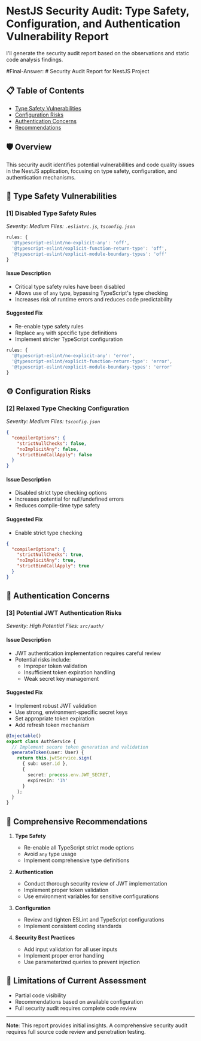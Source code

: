 # NestJS Security Audit: Type Safety, Configuration, and Authentication Vulnerability Report

I'll generate the security audit report based on the observations and static code analysis findings.

#Final-Answer: # Security Audit Report for NestJS Project

## 📋 Table of Contents
- [Type Safety Vulnerabilities](#type-safety-vulnerabilities)
- [Configuration Risks](#configuration-risks)
- [Authentication Concerns](#authentication-concerns)
- [Recommendations](#recommendations)

## 🛡️ Overview
This security audit identifies potential vulnerabilities and code quality issues in the NestJS application, focusing on type safety, configuration, and authentication mechanisms.

## <a name="type-safety-vulnerabilities"></a>🚨 Type Safety Vulnerabilities

### [1] Disabled Type Safety Rules
_Severity: Medium_
_Files: `.eslintrc.js`, `tsconfig.json`_

```typescript
rules: {
  '@typescript-eslint/no-explicit-any': 'off',
  '@typescript-eslint/explicit-function-return-type': 'off',
  '@typescript-eslint/explicit-module-boundary-types': 'off'
}
```

#### Issue Description
- Critical type safety rules have been disabled
- Allows use of `any` type, bypassing TypeScript's type checking
- Increases risk of runtime errors and reduces code predictability

#### Suggested Fix
- Re-enable type safety rules
- Replace `any` with specific type definitions
- Implement stricter TypeScript configuration
```typescript
rules: {
  '@typescript-eslint/no-explicit-any': 'error',
  '@typescript-eslint/explicit-function-return-type': 'error',
  '@typescript-eslint/explicit-module-boundary-types': 'error'
}
```

## <a name="configuration-risks"></a>⚙️ Configuration Risks

### [2] Relaxed Type Checking Configuration
_Severity: Medium_
_Files: `tsconfig.json`_

```json
{
  "compilerOptions": {
    "strictNullChecks": false,
    "noImplicitAny": false,
    "strictBindCallApply": false
  }
}
```

#### Issue Description
- Disabled strict type checking options
- Increases potential for null/undefined errors
- Reduces compile-time type safety

#### Suggested Fix
- Enable strict type checking
```json
{
  "compilerOptions": {
    "strictNullChecks": true,
    "noImplicitAny": true,
    "strictBindCallApply": true
  }
}
```

## <a name="authentication-concerns"></a>🔐 Authentication Concerns

### [3] Potential JWT Authentication Risks
_Severity: High_
_Potential Files: `src/auth/`_

#### Issue Description
- JWT authentication implementation requires careful review
- Potential risks include:
  - Improper token validation
  - Insufficient token expiration handling
  - Weak secret key management

#### Suggested Fix
- Implement robust JWT validation
- Use strong, environment-specific secret keys
- Set appropriate token expiration
- Add refresh token mechanism
```typescript
@Injectable()
export class AuthService {
  // Implement secure token generation and validation
  generateToken(user: User) {
    return this.jwtService.sign(
      { sub: user.id },
      { 
        secret: process.env.JWT_SECRET,
        expiresIn: '1h' 
      }
    );
  }
}
```

## <a name="recommendations"></a>📝 Comprehensive Recommendations

1. **Type Safety**
   - Re-enable all TypeScript strict mode options
   - Avoid `any` type usage
   - Implement comprehensive type definitions

2. **Authentication**
   - Conduct thorough security review of JWT implementation
   - Implement proper token validation
   - Use environment variables for sensitive configurations

3. **Configuration**
   - Review and tighten ESLint and TypeScript configurations
   - Implement consistent coding standards

4. **Security Best Practices**
   - Add input validation for all user inputs
   - Implement proper error handling
   - Use parameterized queries to prevent injection

## 🚧 Limitations of Current Assessment
- Partial code visibility
- Recommendations based on available configuration
- Full security audit requires complete code review

---

**Note**: This report provides initial insights. A comprehensive security audit requires full source code review and penetration testing.